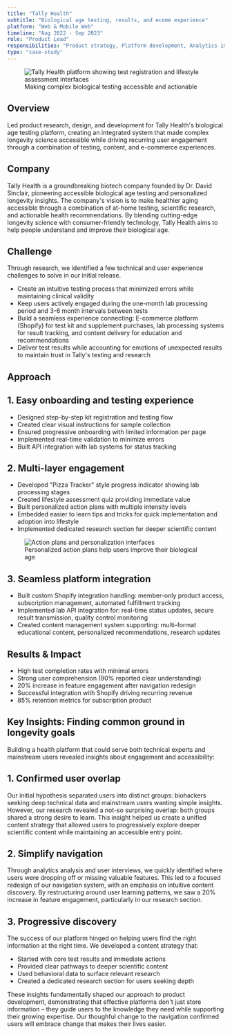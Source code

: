 ```yaml
---
title: "Tally Health"
subtitle: "Biological age testing, results, and ecomm experience"
platform: "Web & Mobile Web"
timeline: "Aug 2022 - Sep 2023"
role: "Product Lead"
responsibilities: "Product strategy, Platform development, Analytics implementation, UX research, Technical integration"
type: "case-study"
---
```


<figure>
  <img src="/assets/case-studies/Tally1.png" alt="Tally Health platform showing test registration and lifestyle assessment interfaces" />
  <figcaption>Making complex biological testing accessible and actionable</figcaption>
</figure>

## Overview

Led product research, design, and development for Tally Health's biological age testing platform, creating an integrated system that made complex longevity science accessible while driving recurring user engagement through a combination of testing, content, and e-commerce experiences.

## Company

Tally Health is a groundbreaking biotech company founded by Dr. David Sinclair, pioneering accessible biological age testing and personalized longevity insights. The company's vision is to make healthier aging accessible through a combination of at-home testing, scientific research, and actionable health recommendations. By blending cutting-edge longevity science with consumer-friendly technology, Tally Health aims to help people understand and improve their biological age.

## Challenge

Through research, we identified a few technical and user experience challenges to solve in our initial release.

   - Create an intuitive testing process that minimized errors while maintaining clinical validity
   - Keep users actively engaged during the one-month lab processing period and 3-6 month intervals between tests
   - Build a seamless experience connecting: E-commerce platform (Shopify) for test kit and supplement purchases, lab processing systems for result tracking, and content delivery for education and recommendations
   - Deliver test results while accounting for emotions of unexpected results to maintain trust in Tally's testing and research

## Approach

## 1. Easy onboarding and testing experience
- Designed step-by-step kit registration and testing flow
- Created clear visual instructions for sample collection
- Ensured progressive onboarding with limited information per page
- Implemented real-time validation to minimize errors
- Built API integration with lab systems for status tracking

## 2. Multi-layer engagement
- Developed "Pizza Tracker" style progress indicator showing lab processing stages
- Created lifestyle assessment quiz providing immediate value
- Built personalized action plans with multiple intensity levels
- Embedded easier to learn tips and tricks for quick implementation and adoption into lifestyle
- Implemented dedicated research section for deeper scientific content

<figure>
  <img src="/assets/case-studies/Tally2.png" alt="Action plans and personalization interfaces" />
  <figcaption>Personalized action plans help users improve their biological age</figcaption>
</figure>

## 3. Seamless platform integration
- Built custom Shopify integration handling: member-only product access, subscription management, automated fulfillment tracking
- Implemented lab API integration for: real-time status updates, secure result transmission, quality control monitoring
- Created content management system supporting: multi-format educational content, personalized recommendations, research updates

## Results & Impact
- High test completion rates with minimal errors
- Strong user comprehension (90% reported clear understanding)
- 20% increase in feature engagement after navigation redesign
- Successful integration with Shopify driving recurring revenue
- 85% retention metrics for subscription product

## Key Insights: Finding common ground in longevity goals

Building a health platform that could serve both technical experts and mainstream users revealed insights about engagement and accessibility:

## 1. Confirmed user overlap
Our initial hypothesis separated users into distinct groups: biohackers seeking deep technical data and mainstream users wanting simple insights. However, our research revealed a not-so surprising overlap: both groups shared a strong desire to learn. This insight helped us create a unified content strategy that allowed users to progressively explore deeper scientific content while maintaining an accessible entry point.

## 2. Simplify navigation
Through analytics analysis and user interviews, we quickly identified where users were dropping off or missing valuable features. This led to a focused redesign of our navigation system, with an emphasis on intuitive content discovery. By restructuring around user learning patterns, we saw a 20% increase in feature engagement, particularly in our research section.

## 3. Progressive discovery
The success of our platform hinged on helping users find the right information at the right time. We developed a content strategy that:
- Started with core test results and immediate actions
- Provided clear pathways to deeper scientific content
- Used behavioral data to surface relevant research
- Created a dedicated research section for users seeking depth

These insights fundamentally shaped our approach to product development, demonstrating that effective platforms don't just store information – they guide users to the knowledge they need while supporting their growing expertise. Our thoughful change to the navigation confirmed users will embrace change that makes their lives easier.